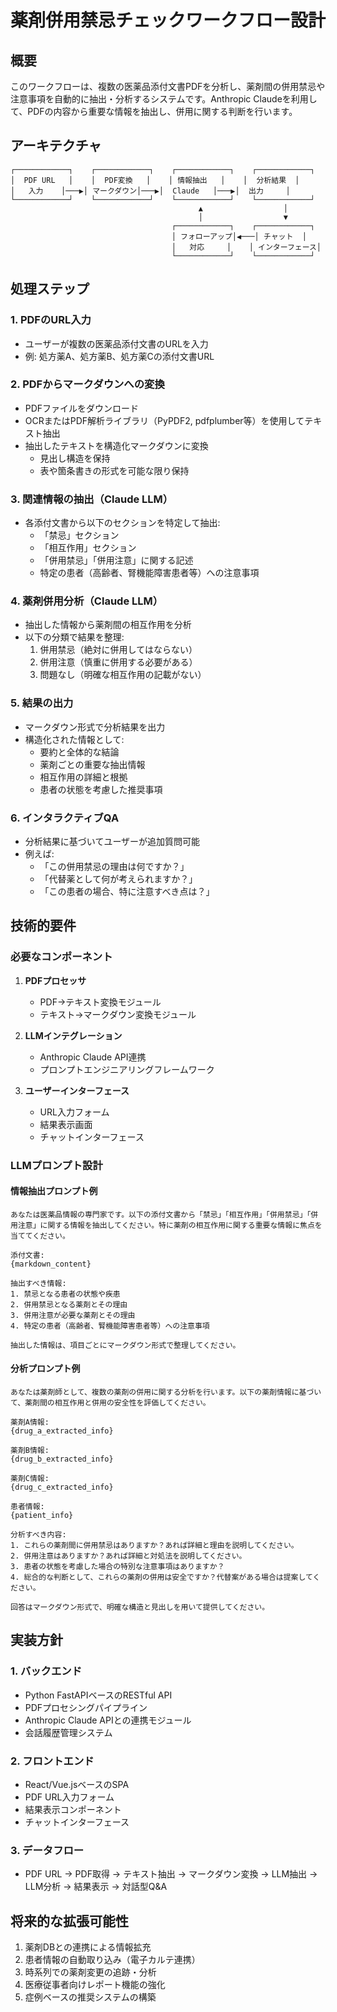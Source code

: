 # 薬剤併用禁忌チェックワークフロー設計

## 概要
このワークフローは、複数の医薬品添付文書PDFを分析し、薬剤間の併用禁忌や注意事項を自動的に抽出・分析するシステムです。Anthropic Claudeを利用して、PDFの内容から重要な情報を抽出し、併用に関する判断を行います。

## アーキテクチャ

```
┌────────────┐    ┌────────────┐    ┌────────────┐    ┌────────────┐
│  PDF URL   │    │  PDF変換   │    │ 情報抽出   │    │  分析結果  │
│   入力    │───▶│ マークダウン│───▶│  Claude   │───▶│  出力     │
└────────────┘    └────────────┘    └────────────┘    └────────────┘
                                          ▲                  │
                                          │                  ▼
                                    ┌────────────┐    ┌────────────┐
                                    │ フォローアップ│◀───│ チャット  │
                                    │   対応     │    │ インターフェース│
                                    └────────────┘    └────────────┘
```

## 処理ステップ

### 1. PDFのURL入力
- ユーザーが複数の医薬品添付文書のURLを入力
- 例: 処方薬A、処方薬B、処方薬Cの添付文書URL

### 2. PDFからマークダウンへの変換
- PDFファイルをダウンロード
- OCRまたはPDF解析ライブラリ（PyPDF2, pdfplumber等）を使用してテキスト抽出
- 抽出したテキストを構造化マークダウンに変換
  - 見出し構造を保持
  - 表や箇条書きの形式を可能な限り保持

### 3. 関連情報の抽出（Claude LLM）
- 各添付文書から以下のセクションを特定して抽出:
  - 「禁忌」セクション
  - 「相互作用」セクション
  - 「併用禁忌」「併用注意」に関する記述
  - 特定の患者（高齢者、腎機能障害患者等）への注意事項

### 4. 薬剤併用分析（Claude LLM）
- 抽出した情報から薬剤間の相互作用を分析
- 以下の分類で結果を整理:
  1. 併用禁忌（絶対に併用してはならない）
  2. 併用注意（慎重に併用する必要がある）
  3. 問題なし（明確な相互作用の記載がない）

### 5. 結果の出力
- マークダウン形式で分析結果を出力
- 構造化された情報として:
  - 要約と全体的な結論
  - 薬剤ごとの重要な抽出情報
  - 相互作用の詳細と根拠
  - 患者の状態を考慮した推奨事項

### 6. インタラクティブQA
- 分析結果に基づいてユーザーが追加質問可能
- 例えば:
  - 「この併用禁忌の理由は何ですか？」
  - 「代替薬として何が考えられますか？」
  - 「この患者の場合、特に注意すべき点は？」

## 技術的要件

### 必要なコンポーネント
1. **PDFプロセッサ**
   - PDF→テキスト変換モジュール
   - テキスト→マークダウン変換モジュール

2. **LLMインテグレーション**
   - Anthropic Claude API連携
   - プロンプトエンジニアリングフレームワーク

3. **ユーザーインターフェース**
   - URL入力フォーム
   - 結果表示画面
   - チャットインターフェース

### LLMプロンプト設計

#### 情報抽出プロンプト例
```
あなたは医薬品情報の専門家です。以下の添付文書から「禁忌」「相互作用」「併用禁忌」「併用注意」に関する情報を抽出してください。特に薬剤の相互作用に関する重要な情報に焦点を当ててください。

添付文書:
{markdown_content}

抽出すべき情報:
1. 禁忌となる患者の状態や疾患
2. 併用禁忌となる薬剤とその理由
3. 併用注意が必要な薬剤とその理由
4. 特定の患者（高齢者、腎機能障害患者等）への注意事項

抽出した情報は、項目ごとにマークダウン形式で整理してください。
```

#### 分析プロンプト例
```
あなたは薬剤師として、複数の薬剤の併用に関する分析を行います。以下の薬剤情報に基づいて、薬剤間の相互作用と併用の安全性を評価してください。

薬剤A情報:
{drug_a_extracted_info}

薬剤B情報:
{drug_b_extracted_info}

薬剤C情報:
{drug_c_extracted_info}

患者情報:
{patient_info}

分析すべき内容:
1. これらの薬剤間に併用禁忌はありますか？あれば詳細と理由を説明してください。
2. 併用注意はありますか？あれば詳細と対処法を説明してください。
3. 患者の状態を考慮した場合の特別な注意事項はありますか？
4. 総合的な判断として、これらの薬剤の併用は安全ですか？代替案がある場合は提案してください。

回答はマークダウン形式で、明確な構造と見出しを用いて提供してください。
```

## 実装方針

### 1. バックエンド
- Python FastAPIベースのRESTful API
- PDFプロセシングパイプライン
- Anthropic Claude APIとの連携モジュール
- 会話履歴管理システム

### 2. フロントエンド
- React/Vue.jsベースのSPA
- PDF URL入力フォーム
- 結果表示コンポーネント
- チャットインターフェース

### 3. データフロー
- PDF URL → PDF取得 → テキスト抽出 → マークダウン変換 → LLM抽出 → LLM分析 → 結果表示 → 対話型Q&A

## 将来的な拡張可能性
1. 薬剤DBとの連携による情報拡充
2. 患者情報の自動取り込み（電子カルテ連携）
3. 時系列での薬剤変更の追跡・分析
4. 医療従事者向けレポート機能の強化
5. 症例ベースの推奨システムの構築 